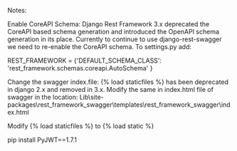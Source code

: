 Notes:

Enable CoreAPI Schema: Django Rest Framework 3.x deprecated the CoreAPI based schema generation and introduced the OpenAPI schema generation in its place. Currently to continue to use django-rest-swagger we need to re-enable the CoreAPI schema. To settings.py add:

REST_FRAMEWORK = 
{'DEFAULT_SCHEMA_CLASS': 'rest_framework.schemas.coreapi.AutoSchema' }


Change the swagger index.file: {% load staticfiles %} has been deprecated in django 2.x and removed in 3.x. Modify the same in index.html file of swagger in the location:
Lib\site-packages\rest_framework_swagger\templates\rest_framework_swagger\index.html

Modify {% load staticfiles %} to {% load static %}

pip install PyJWT==1.7.1